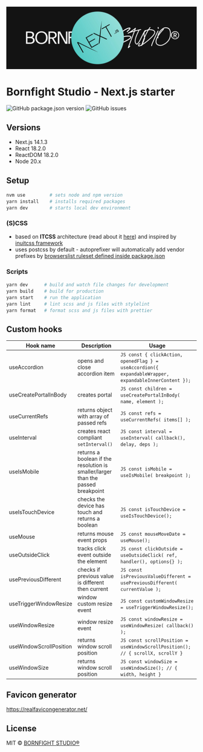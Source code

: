 ![alt text](https://github.com/bornfight-studio/bfs-nextjs-starter/blob/master/cover.jpg?raw=true)

# Bornfight Studio - Next.js starter

![GitHub package.json version](https://img.shields.io/github/package-json/v/bornfight-studio/bfs-nextjs-starter?style=flat-square)
![GitHub issues](https://img.shields.io/github/issues/bornfight-studio/bfs-nextjs-starter?style=flat-square)

## Versions

-   Next.js 14.1.3
-   React 18.2.0
-   ReactDOM 18.2.0
-   Node 20.x

## Setup

```bash
nvm use         # sets node and npm version
yarn install    # installs required packages
yarn dev        # starts local dev environment
```

### (S)CSS

-   based on **ITCSS** architecture (read about
    it [here](https://www.xfive.co/blog/itcss-scalable-maintainable-css-architecture/)) and inspired
    by [inuitcss framework](https://github.com/inuitcss/inuitcss)
-   uses postcss by default - autoprefixer will automatically add vendor prefixes
    by [browserslist ruleset defined inside package.json](https://github.com/postcss/autoprefixer#browsers)

### Scripts

```bash
yarn dev      # build and watch file changes for development
yarn build    # build for production
yarn start    # run the application
yarn lint     # lint scss and js files with stylelint
yarn format   # format scss and js files with prettier
```

## Custom hooks

| Hook name               | Description                                                                      | Usage                                                                                                  |
| ----------------------- | -------------------------------------------------------------------------------- | ------------------------------------------------------------------------------------------------------ |
| useAccordion            | opens and close accordion item                                                   | `JS const { clickAction, openedFlag } = useAccordion({ expandableWrapper, expandableInnerContent }); ` |
| useCreatePortalInBody   | creates portal                                                                   | `JS const children = useCreatePortalInBody( name, element ); `                                         |
| useCurrentRefs          | returns object with array of passed refs                                         | `JS const refs = useCurrentRefs( items[] ); `                                                          |
| useInterval             | creates react compliant `setInterval()`                                          | `JS const interval = useInterval( callback(), delay, deps ); `                                         |
| useIsMobile             | returns a boolean if the resolution is smaller/larger than the passed breakpoint | `JS const isMobile = useIsMobile( breakpoint ); `                                                      |
| useIsTouchDevice        | checks the device has touch and returns a boolean                                | `JS const isTouchDevice = useIsTouchDevice(); `                                                        |
| useMouse                | returns mouse event props                                                        | `JS const mouseMoveDate = useMouse(); `                                                                |
| useOutsideClick         | tracks click event outside the element                                           | `JS const clickOutside = useOutsideClick( ref, handler(), options{} ); `                               |
| usePreviousDifferent    | checks if previous value is different then current                               | `JS const isPreviousValueDifferent = usePreviousDifferent( currentValue ); `                           |
| useTriggerWindowResize  | window custom resize event                                                       | `JS const customWindowResize = useTriggerWindowResize(); `                                             |
| useWindowResize         | window resize event                                                              | `JS const windowResize = useWindowResize( callback() ); `                                              |
| useWindowScrollPosition | returns window scroll position                                                   | `JS const scrollPosition = useWindowScrollPosition(); // { scrollX, scrollY } `                        |
| useWindowSize           | returns window scroll position                                                   | `JS const windowSize = useWindowSize(); // { width, height } `                                         |

## Favicon generator

https://realfavicongenerator.net/

## License

MIT © [BORNFIGHT STUDIO®](https://www.bornfight.studio)
